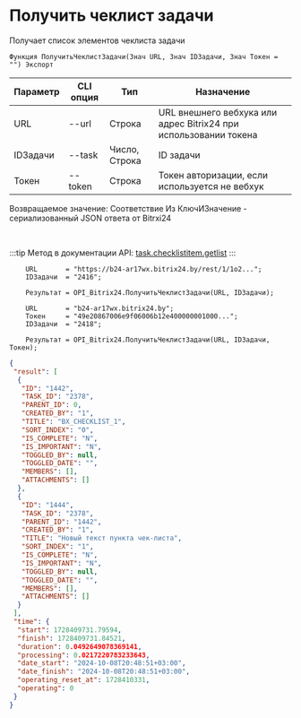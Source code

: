 ﻿---
sidebar_position: 4
---

# Получить чеклист задачи
 Получает список элементов чеклиста задачи



`Функция ПолучитьЧеклистЗадачи(Знач URL, Знач IDЗадачи, Знач Токен = "") Экспорт`

  | Параметр | CLI опция | Тип | Назначение |
  |-|-|-|-|
  | URL | --url | Строка | URL внешнего вебхука или адрес Bitrix24 при использовании токена |
  | IDЗадачи | --task | Число, Строка | ID задачи |
  | Токен | --token | Строка | Токен авторизации, если используется не вебхук |

  
  Возвращаемое значение:   Соответствие Из КлючИЗначение - сериализованный JSON ответа от Bitrxi24

<br/>

:::tip
Метод в документации API: [task.checklistitem.getlist](https://dev.1c-bitrix.ru/rest_help/tasks/task/checklistitem/getlist.php)
:::
<br/>


```bsl title="Пример кода"
    URL       = "https://b24-ar17wx.bitrix24.by/rest/1/1o2...";
    IDЗадачи  = "2416";

    Результат = OPI_Bitrix24.ПолучитьЧеклистЗадачи(URL, IDЗадачи);

    URL       = "b24-ar17wx.bitrix24.by";
    Токен     = "49e20867006e9f06006b12e400000001000...";
    IDЗадачи  = "2418";

    Результат = OPI_Bitrix24.ПолучитьЧеклистЗадачи(URL, IDЗадачи, Токен);
```
    



```json title="Результат"
{
 "result": [
  {
   "ID": "1442",
   "TASK_ID": "2378",
   "PARENT_ID": 0,
   "CREATED_BY": "1",
   "TITLE": "BX_CHECKLIST_1",
   "SORT_INDEX": "0",
   "IS_COMPLETE": "N",
   "IS_IMPORTANT": "N",
   "TOGGLED_BY": null,
   "TOGGLED_DATE": "",
   "MEMBERS": [],
   "ATTACHMENTS": []
  },
  {
   "ID": "1444",
   "TASK_ID": "2378",
   "PARENT_ID": "1442",
   "CREATED_BY": "1",
   "TITLE": "Новый текст пункта чек-листа",
   "SORT_INDEX": "1",
   "IS_COMPLETE": "N",
   "IS_IMPORTANT": "N",
   "TOGGLED_BY": null,
   "TOGGLED_DATE": "",
   "MEMBERS": [],
   "ATTACHMENTS": []
  }
 ],
 "time": {
  "start": 1728409731.79594,
  "finish": 1728409731.84521,
  "duration": 0.0492649078369141,
  "processing": 0.0217220783233643,
  "date_start": "2024-10-08T20:48:51+03:00",
  "date_finish": "2024-10-08T20:48:51+03:00",
  "operating_reset_at": 1728410331,
  "operating": 0
 }
}
```
